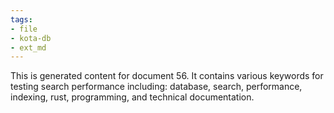 ```yaml
---
tags:
- file
- kota-db
- ext_md
---
```

This is generated content for document 56. It contains various keywords for testing search performance including: database, search, performance, indexing, rust, programming, and technical documentation.